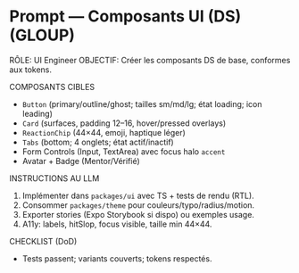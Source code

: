 # Prompt — Composants UI (DS) (GLOUP)

RÔLE: UI Engineer
OBJECTIF: Créer les composants DS de base, conformes aux tokens.

COMPOSANTS CIBLES
- `Button` (primary/outline/ghost; tailles sm/md/lg; état loading; icon leading)
- `Card` (surfaces, padding 12–16, hover/pressed overlays)
- `ReactionChip` (44×44, emoji, haptique léger)
- `Tabs` (bottom; 4 onglets; état actif/inactif)
- Form Controls (Input, TextArea) avec focus halo `accent`
- Avatar + Badge (Mentor/Vérifié)

INSTRUCTIONS AU LLM
1) Implémenter dans `packages/ui` avec TS + tests de rendu (RTL).
2) Consommer `packages/theme` pour couleurs/typo/radius/motion.
3) Exporter stories (Expo Storybook si dispo) ou exemples usage.
4) A11y: labels, hitSlop, focus visible, taille min 44×44.

CHECKLIST (DoD)
- Tests passent; variants couverts; tokens respectés.

